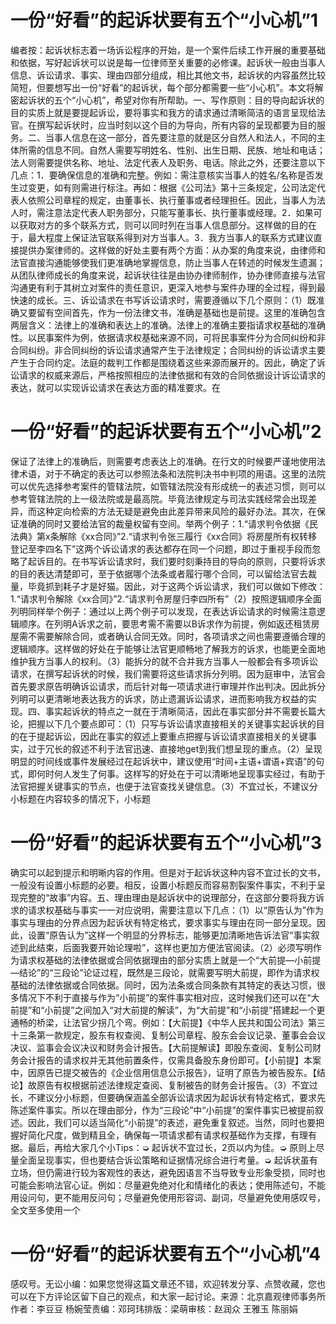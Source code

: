 # 一份“好看”的起诉状要有五个“小心机”1

编者按：起诉状标志着一场诉讼程序的开始，是一个案件后续工作开展的重要基础和依据，写好起诉状可以说是每一位律师至关重要的必修课。起诉状一般由当事人信息、诉讼请求、事实、理由四部分组成，相比其他文书，起诉状的内容虽然比较简短，但要想写出一份“好看”的起诉状，每个部分都需要一些“小心机”。本文将解密起诉状的五个“小心机”，希望对你有所帮助。一、写作原则：目的导向起诉状的目的实质上就是要提起诉讼，要将事实和我方的请求通过清晰简洁的语言呈现给法官。在撰写起诉状时，应当时刻以这个目的为导向，所有内容的呈现都要为目的服务。二、当事人信息在这一部分，首先要注意的就是区分自然人和法人，不同的主体所需的信息不同。自然人需要写明姓名、性别、出生日期、民族、地址和电话；法人则需要提供名称、地址、法定代表人及职务、电话。除此之外，还要注意以下几点：1．要确保信息的准确和完整。例如：需注意核实当事人的姓名/名称是否发生过变更，如有则需进行标注。再如：根据《公司法》第十三条规定，公司法定代表人依照公司章程的规定，由董事长、执行董事或者经理担任。因此，当事人为法人时，需注意法定代表人职务部分，只能写董事长、执行董事或经理。2．如果可以获取对方的多个联系方式，则可以同时列在当事人信息部分。这样做的目的在于，最大程度上保证法官联系得到对方当事人。3．我方当事人的联系方式建议直接提供办案律师的。这样做的好处主要有两个方面：从办案的角度来说，由律师和法官直接沟通能够使我们更准确地掌握信息，防止当事人在转述的时候发生遗漏；从团队律师成长的角度来说，起诉状往往是由协办律师制作，协办律师直接与法官沟通更有利于其树立对案件的责任意识，更深入地参与案件办理的全过程，得到最快速的成长。三、诉讼请求在书写诉讼请求时，需要遵循以下几个原则：（1）既准确又要留有空间首先，作为一份法律文书，准确是基础也是前提。这里的准确包含两层含义：法律上的准确和表达上的准确。法律上的准确主要指请求权基础的准确性。以民事案件为例，依据请求权基础来源不同，可将民事案件分为合同纠纷和非合同纠纷。非合同纠纷的诉讼请求通常产生于法律规定；合同纠纷的诉讼请求主要产生于合同约定。法庭的裁判工作都是围绕着这些来源而展开的。因此，确定了诉讼请求的权威来源后，严格按照相应的法律依据和有效的合同依据设计诉讼请求的表达，就可以实现诉讼请求在表达方面的精准要求。在

# 一份“好看”的起诉状要有五个“小心机”2

保证了法律上的准确后，则需要考虑表达上的准确。在行文的时候要严谨地使用法律术语，对于不确定的表达可以参照法条和法院判决书中判项的用语。这里的法院可以优先选择参考案件的管辖法院，如管辖法院没有形成统一的表述习惯，则可以参考管辖法院的上一级法院或是最高院。毕竟法律规定与司法实践经常会出现差异，而这种定向检索的方法无疑是避免由此差异带来风险的最好办法。其次，在保证准确的同时又要给法官的裁量权留有空间。举两个例子：1.“请求判令依据《民法典》第x条解除《xx合同》”2.“请求判令张三履行《xx合同》将房屋所有权转移登记至李四名下”这两个诉讼请求的表达都存在同一个问题，即过于重视手段而忽略了起诉目的。在书写诉讼请求时，我们要时刻秉持目的导向的原则，只要将诉求的目的表达清楚即可，至于依据哪个法条或者履行哪个合同，可以留给法官去裁量，毕竟抓到耗子才是好猫。因此，对于这两个诉讼请求，我们可以做如下修改：1.“请求判令解除《xx合同》”2.“请求判令房屋归李四所有”（2）按照逻辑顺序全面列明同样举个例子：通过以上两个例子可以发现，在表达诉讼请求的时候需注意逻辑顺序。在列明A诉求之前，要思考需不需要以B诉求作为前提，例如返还租赁房屋需不需要解除合同，或者确认合同无效。同时，各项请求之间也需要遵循合理的逻辑顺序。这样做的好处在于能够让法官更顺畅地了解我方的诉求，也能更全面地维护我方当事人的权利。（3）能拆分的就不合并我方当事人一般都会有多项诉讼请求，在撰写起诉状的时候，我们需要将这些请求拆分列明。因为庭审中，法官会首先要求原告明确诉讼请求，而后针对每一项请求进行审理并作出判决。因此拆分列明可以更清晰地表达我方的诉求，防止遗漏诉讼请求，进而影响我方权益的实现。四、事实起诉状的特点之一就在于清晰简洁，因此在事实部分并不需要长篇大论，把握以下几个要点即可：（1）只写与诉讼请求直接相关的关键事实起诉状的目的在于提起诉讼，因此在事实的叙述上要重点把握与诉讼请求直接相关的关键事实，过于冗长的叙述不利于法官迅速、直接地get到我们想呈现的重点。（2）呈现明显的时间线或事件发展经过在起诉状中，建议使用“时间+主语+谓语+宾语”的句式，即何时何人发生了何事。这样写的好处在于可以清晰地呈现事实经过，有助于法官把握关键事实的节点，也便于法官查找关键信息。（3）不宜过长，不建议分小标题在内容较多的情况下，小标题

# 一份“好看”的起诉状要有五个“小心机”3

确实可以起到提示和明晰内容的作用。但是对于起诉状这种内容不宜过长的文书，一般没有设置小标题的必要。相反，设置小标题反而容易割裂案件事实，不利于呈现完整的“故事”内容。五、理由理由是起诉状中的说理部分，在这部分要将我方诉求的请求权基础与事实一一对应说明，需要注意以下几点：（1）以“原告认为”作为事实与理由的分界点因为起诉状有特定格式，要求事实与理由在同一部分呈现。因此，设置“原告认为”这样一个明显的分界标志，能够更加清晰地告诉法官“事实叙述到此结束，后面我要开始论理啦”，这样也更加方便法官阅读。（2）必须写明作为请求权基础的法律依据或合同依据理由的部分实质上就是一个“大前提—小前提—结论”的“三段论”论证过程，既然是三段论，就需要写明大前提，即作为请求权基础的法律依据或合同依据。同时，因为法条或合同条款有其特定的表达习惯，很多情况下不利于直接与作为“小前提”的案件事实相对应，这时候我们还可以在“大前提”和“小前提”之间加入“对大前提的解读”，为“大前提”和“小前提”搭建起一个更通畅的桥梁，让法官少拐几个弯。例如：【大前提】《中华人民共和国公司法》第三十三条第一款规定，股东有权查阅、复制公司章程、股东会会议记录、董事会会议决议、监事会会议决议和财务会计报告。【大前提解读】即股东查阅、复制公司财务会计报告的请求权并无其他前置条件，仅需具备股东身份即可。【小前提】本案中，因原告已提交被告的《企业信用信息公示报告》，证明了原告为被告股东。【结论】故原告有权根据前述法律规定查阅、复制被告的财务会计报告。（3）不宜过长，不建议分小标题，但要确保涵盖全部诉讼请求因为起诉状有特定格式，要求先陈述案件事实。所以在理由部分，作为“三段论”中“小前提”的案件事实已被提前叙述。因此，我们可以适当简化“小前提”的表述，避免重复叙述。当然，同时也要把握好简化尺度，做到精且全，确保每一项请求都有请求权基础作为支撑，有理有据。最后，再给大家几个小Tips：➭ 起诉状不宜过长，2页以内为佳。➭ 原则上尽量全面呈现事实，但也要结合诉讼策略和证据情况综合进行考量。➭ 起诉状虽有立场，但仍需进行较为客观性的表达，避免因语言不当导致专业形象受损，同时也可能会影响法官心证。例如：尽量避免绝对化和情绪化的表达；使用陈述句，不能用设问句，更不能用反问句；尽量避免使用形容词、副词，尽量避免使用感叹号，全文至多使用一个

# 一份“好看”的起诉状要有五个“小心机”4

感叹号。无讼小编：如果您觉得这篇文章还不错，欢迎转发分享、点赞收藏，您也可以在下方评论区留下自己的观点，和大家一起讨论。来源：北京嘉观律师事务所作者：李豆豆 杨婉莹责编：邓珂玮排版：梁萌审核：赵润众 王雅玉 陈丽娟

